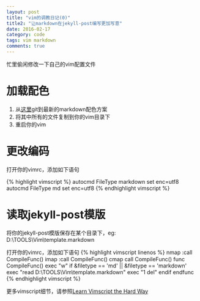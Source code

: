 ```yaml
---
layout: post
title: "vim的调教日记(0)"
title2: "让markdown在jekyll-post编写更加写意"
date: 2016-02-17
category: code
tags: vim markdown
comments: true
---
```

忙里偷闲修改一下自己的vim配置文件

# 加载配色

1. 从[这里](https://github.com/plasticboy/vim-markdown)git到最新的markdown配色方案
2. 将其中所有的文件复制到你的vim目录下
3. 重启你的vim

# 更改编码

打开你的vimrc，添加如下语句

{% highlight vimscript %}
autocmd FileType markdown set enc=utf8
autocmd FileType md set enc=utf8
{% endhighlight vimscript %}

# 读取jekyll-post模版

将你的jekyll-post模版保存在某个目录下，eg: 
D:\TOOLS\Vim\template.markdown

打开你的vimrc，添加如下语句
{% highlight vimscript linenos %}
nmap <F4> :call CompileFunc()<CR>
imap <F4> <Esc>:call CompileFunc()<CR>
cmap <F4> call CompileFunc()<CR>
func CompileFunc()
	exec "w"
	if &filetype == 'md' || &filetype == 'markdown'
		exec "read D:\\TOOLS\\Vim\\template.markdown"
		exec "1 del"
	endif
endfunc
{% endhighlight vimscript %}

更多vimscript细节，请参照[Learn Vimscript the Hard Way](http://learnvimscriptthehardway.stevelosh.com/)

